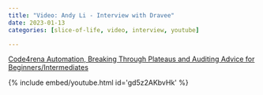 ```yaml
---
title: "Video: Andy Li - Interview with Dravee"
date: 2023-01-13
categories: [slice-of-life, video, interview, youtube]

---
```


[Code4rena Automation, Breaking Through Plateaus and Auditing Advice for Beginners/Intermediates](https://youtu.be/gd5z2AKbvHk?si=F3pX1n-1vKaXARgr)

{% include embed/youtube.html id='gd5z2AKbvHk' %}